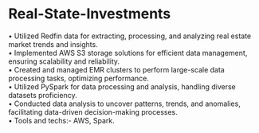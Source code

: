 # Real-State-Investments  

 • Utilized Redfin data for extracting, processing, and analyzing real estate market trends and insights. <br>
 • Implemented AWS S3 storage solutions for efficient data management, ensuring scalability and reliability. <br>
 • Created and managed EMR clusters to perform large-scale data processing tasks, optimizing performance. <br>
 • Utilized PySpark for data processing and analysis, handling diverse datasets proficiency. <br>
 • Conducted data analysis to uncover patterns, trends, and anomalies, facilitating data-driven decision-making processes. <br>
 • Tools and techs:- AWS, Spark.
